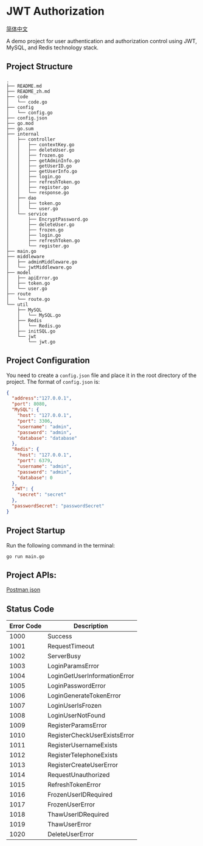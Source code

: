 # JWT Authorization

[简体中文](./README_zh.md)

A demo project for user authentication and authorization control using JWT, MySQL, and Redis technology stack.

## Project Structure

```
.
├── README.md
├── README_zh.md
├── code
│   └── code.go
├── config
│   └── config.go
├── config.json
├── go.mod
├── go.sum
├── internal
│   ├── controller
│   │   ├── contextKey.go
│   │   ├── deleteUser.go
│   │   ├── frozen.go
│   │   ├── getAdminInfo.go
│   │   ├── getUserID.go
│   │   ├── getUserInfo.go
│   │   ├── login.go
│   │   ├── refreshToken.go
│   │   ├── register.go
│   │   └── response.go
│   ├── dao
│   │   ├── token.go
│   │   └── user.go
│   └── service
│       ├── EncryptPassword.go
│       ├── deleteUser.go
│       ├── frozen.go
│       ├── login.go
│       ├── refreshToken.go
│       └── register.go
├── main.go
├── middleware
│   ├── adminMiddleware.go
│   └── jwtMiddleware.go
├── model
│   ├── apiError.go
│   ├── token.go
│   └── user.go
├── route
│   └── route.go
└── util
    ├── MySQL
    │   └── MySQL.go
    ├── Redis
    │   └── Redis.go
    ├── initSQL.go
    └── jwt
        └── jwt.go
```

## Project Configuration

You need to create a `config.json` file and place it in the root directory of the project.
The format of `config.json` is:

```json
{
  "address":"127.0.0.1",
  "port": 8080,
  "MySQL": {
    "host": "127.0.0.1",
    "port": 3306,
    "username": "admin",
    "password": "admin",
    "database": "database"
  },
  "Redis": {
    "host": "127.0.0.1",
    "port": 6379,
    "username": "admin",
    "password": "admin",
    "database": 0
  },
  "JWT": {
    "secret": "secret"
  },
  "passwordSecret": "passwordSecret"
}
```

## Project Startup

Run the following command in the terminal:

```shell
go run main.go
```

## Project APIs:

[Postman json](./docs/JWT.postman_collection.json)

## Status Code

| Error Code                | Description                        |
|---------------------------|------------------------------------|
| 1000                      | Success                            |
| 1001                      | RequestTimeout                     |
| 1002                      | ServerBusy                         |
| 1003                      | LoginParamsError                   |
| 1004                      | LoginGetUserInformationError       |
| 1005                      | LoginPasswordError                 |
| 1006                      | LoginGenerateTokenError            |
| 1007                      | LoginUserIsFrozen                  |
| 1008                      | LoginUserNotFound                  |
| 1009                      | RegisterParamsError                |
| 1010                      | RegisterCheckUserExistsError       |
| 1011                      | RegisterUsernameExists             |
| 1012                      | RegisterTelephoneExists            |
| 1013                      | RegisterCreateUserError            |
| 1014                      | RequestUnauthorized                |
| 1015                      | RefreshTokenError                  |
| 1016                      | FrozenUserIDRequired               |
| 1017                      | FrozenUserError                    |
| 1018                      | ThawUserIDRequired                 |
| 1019                      | ThawUserError                      |
| 1020                      | DeleteUserError                    |